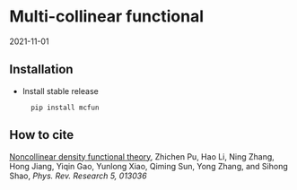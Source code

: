 Multi-collinear functional
==========================
2021-11-01


Installation
------------

* Install stable release

        pip install mcfun


How to cite
-----------
[Noncollinear density functional theory](https://journals.aps.org/prresearch/abstract/10.1103/PhysRevResearch.5.013036),
Zhichen Pu, Hao Li, Ning Zhang, Hong Jiang, Yiqin Gao, Yunlong Xiao, Qiming Sun, Yong Zhang, and Sihong Shao,
*Phys. Rev. Research 5, 013036*




